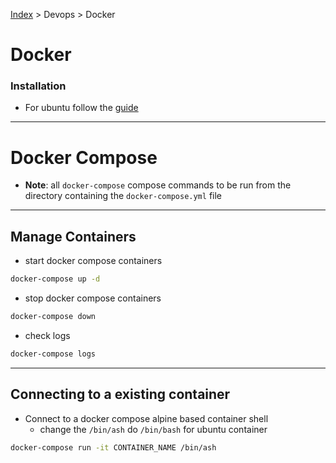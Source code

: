 [Index][home] > Devops > Docker

# Docker

### Installation
- For ubuntu follow the [guide](https://docs.docker.com/engine/install/ubuntu/)

---

# Docker Compose
- **Note**: all `docker-compose` compose commands to be run from the directory containing the `docker-compose.yml` file

---

## Manage Containers
- start docker compose containers
```bash
docker-compose up -d
``` 
- stop docker compose containers
```bash
docker-compose down
``` 
- check logs
```bash
docker-compose logs
``` 


---

## Connecting to a existing container
- Connect to a docker compose alpine based container shell
  - change the `/bin/ash` do `/bin/bash` for ubuntu container
```bash
docker-compose run -it CONTAINER_NAME /bin/ash
```
  



[home]: /dev-guide
